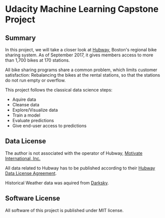 # Udacity Machine Learning Capstone Project

## Summary
In this project, we will take a closer look at [Hubway](https://www.thehubway.com), Boston's regional bike sharing system. As of September 2017, it gives members access to more than 1,700 bikes at 170 stations.

All bike sharing programs share a common problem, which limits customer satisfaction: Rebalancing the bikes at the rental stations, so that the stations do not run empty or overflow.

This project follows the classical data science steps:
* Aquire data
* Cleanse data
* Explore/Visualize data
* Train a model
* Evaluate predictions
* Give end-user access to predictions 

## Data License
The author is not associated with the operator of Hubway, [Motivate International, Inc.](https://www.motivateco.com/)

All data related to Hubway has to be published according to their [Hubway Data License Agreement](https://www.thehubway.com/data-license-agreement).

Historical Weather data was aquired from [Darksky](https://darksky.net/poweredby/).

## Software License
All software of this project is published under MIT license.
